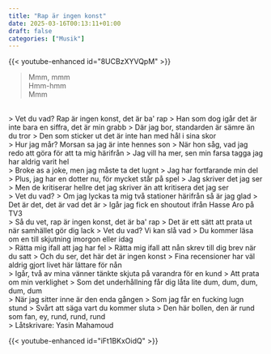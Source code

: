 ```yaml
---
title: "Rap är ingen konst"
date: 2025-03-16T00:13:11+01:00
draft: false
categories: ["Musik"]
---
```


{{< youtube-enhanced id="8UCBzXYVQpM" >}}


> Mmm, mmm   
> Hmm-hmm   
> Mmm   
<br>
> Vet du vad? Rap är ingen konst, det är ba' rap   
> Han som dog igår det är inte bara en siffra, det är min grabb   
> Där jag bor, standarden är sämre än du tror   
> Den som sticker ut det är inte han med hål i sina skor   
<br>
> Hur jag mår? Morsan sa jag är inte hennes son    
> När hon såg, vad jag redo att göra för att ta mig härifrån   
> Jag vill ha mer, sen min farsa tagga jag har aldrig varit hel    
<br>
> Broke as a joke, men jag måste ta det lugnt   
> Jag har fortfarande min del    
> Plus, jag har en dotter nu, för mycket står på spel   
> Jag skriver det jag ser   
> Men de kritiserar hellre det jag skriver än att kritisera det jag ser   
<br>
> Vet du vad?   
> Om jag lyckas ta mig två stationer härifrån så är jag glad   
> Det är det, det är vad det är   
> Igår jag fick en shoutout ifrån Hasse Aro på TV3   
<br>
> Så du vet, rap är ingen konst, det är ba' rap   
> Det är ett sätt att prata ut när samhället gör dig lack   
> Vet du vad? Vi kan slå vad   
> Du kommer läsa om en till skjutning imorgon eller idag   
<br>
> Rätta mig ifall att jag har fel   
> Rätta mig ifall att nån skrev till dig brev när du satt   
> Och du ser, det här det är ingen konst    
> Fina recensioner har väl aldrig gjort livet här lättare för nån   
<br>
> Igår, två av mina vänner tänkte skjuta på varandra för en kund    
> Att prata om min verklighet   
> Som det underhållning får dig låta lite dum, dum, dum, dum, dum   
<br>
> När jag sitter inne är den enda gången   
> Som jag får en fucking lugn stund   
> Svårt att säga vart du kommer sluta   
> Den här bollen, den är rund som fan, ey, rund, rund, rund   
<br>
> Låtskrivare: Yasin Mahamoud

{{< youtube-enhanced id="iFt1BKxOidQ" >}}

